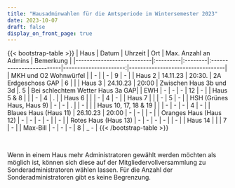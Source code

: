 ```yaml
---
title: "Hausadminwahlen für die Amtsperiode im Wintersemester 2023"
date: 2023-10-07
draft: false
display_on_front_page: true
---
```


{{< bootstrap-table >}}
| Haus                                 | Datum    | Uhrzeit |    Ort                                     | Max. Anzahl an Admins | Bemerkung  |
|---------------------------|:---------|:--------|:-------------------------|----------------------:|----------------------------------|
| MKH und O2 Wohnwürfel   |             | -              |                | -                             |       9                                  | - |
| Haus 2                                | 14.11.23  |   20:30.    | 2A Erdgeschoss GAP         |       6                     |                                  |
| Haus 3                                | 24.10.23  |   20:00     | Zwischen Haus 3b und 3d  |.      5                     | Bei schlechtem Wetter Haus 3a GAP|
| EWH                                   |        -         | -               |            -                                |      12                    |                -                  |
| Haus 5 & 8                          |                 |                  |             -                               |        4                     |                .                  |
| Haus 6                                |                 |                 |             -                                |       4                      |                -                 |
| Haus 7                                |                 |                 |               -                              |       5                      |                 -                 |
| HSH (Grünes Haus, Haus 9) | -            | -               |              .                               |                                |            -                   |               |
| Haus 10, 17, 18 & 19     | | | -                 | -                |                          -                |       4                        |               -                   |
| Blaues Haus (Haus 11)      |   26.10.23   |  20:00   | -                        | -                 |                                |               -                   |
| Oranges Haus (Haus 12)    | -                 | -            | -                        | -                |                                  |             -              |
| Rotes Haus (Haus 13)         | -                | -           | -                        | -                  |                                  |            -             |
| Haus 14                   |                                               |                                             |       7                     |                -               |
| Max-Bill                               |   -                | -              |               -                           |        8                     |                _ -                |
{{< /bootstrap-table >}}

&nbsp;

Wenn in einem Haus mehr Administratoren gewählt werden möchten als möglich ist, können sich diese auf der
Mitgliedervollversammlung zu Sonderadministratoren wählen lassen. Für die Anzahl der Sonderadministratoren gibt es keine
Begrenzung.
